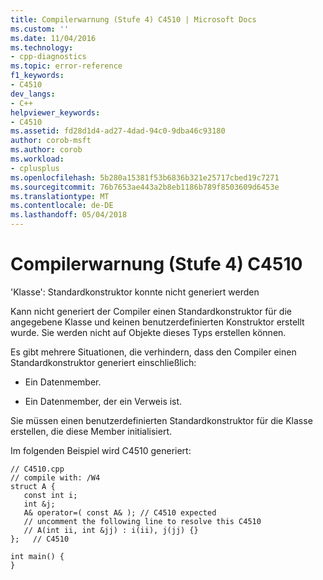```yaml
---
title: Compilerwarnung (Stufe 4) C4510 | Microsoft Docs
ms.custom: ''
ms.date: 11/04/2016
ms.technology:
- cpp-diagnostics
ms.topic: error-reference
f1_keywords:
- C4510
dev_langs:
- C++
helpviewer_keywords:
- C4510
ms.assetid: fd28d1d4-ad27-4dad-94c0-9dba46c93180
author: corob-msft
ms.author: corob
ms.workload:
- cplusplus
ms.openlocfilehash: 5b280a15381f53b6836b321e25717cbed19c7271
ms.sourcegitcommit: 76b7653ae443a2b8eb1186b789f8503609d6453e
ms.translationtype: MT
ms.contentlocale: de-DE
ms.lasthandoff: 05/04/2018
---
```

# <a name="compiler-warning-level-4-c4510"></a>Compilerwarnung (Stufe 4) C4510
'Klasse': Standardkonstruktor konnte nicht generiert werden  
  
 Kann nicht generiert der Compiler einen Standardkonstruktor für die angegebene Klasse und keinen benutzerdefinierten Konstruktor erstellt wurde. Sie werden nicht auf Objekte dieses Typs erstellen können.  
  
 Es gibt mehrere Situationen, die verhindern, dass den Compiler einen Standardkonstruktor generiert einschließlich:  
  
-   Ein Datenmember.  
  
-   Ein Datenmember, der ein Verweis ist.  
  
 Sie müssen einen benutzerdefinierten Standardkonstruktor für die Klasse erstellen, die diese Member initialisiert.  
  
 Im folgenden Beispiel wird C4510 generiert:  
  
```  
// C4510.cpp  
// compile with: /W4  
struct A {  
   const int i;  
   int &j;  
   A& operator=( const A& ); // C4510 expected  
   // uncomment the following line to resolve this C4510  
   // A(int ii, int &jj) : i(ii), j(jj) {}  
};   // C4510  
  
int main() {  
}  
```